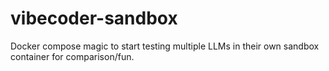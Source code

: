 # vibecoder-sandbox
Docker compose magic to start testing multiple LLMs in their own sandbox container for comparison/fun.
